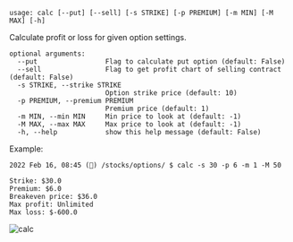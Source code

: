 ```
usage: calc [--put] [--sell] [-s STRIKE] [-p PREMIUM] [-m MIN] [-M MAX] [-h]
```

Calculate profit or loss for given option settings.

```
optional arguments:
  --put                 Flag to calculate put option (default: False)
  --sell                Flag to get profit chart of selling contract (default: False)
  -s STRIKE, --strike STRIKE
                        Option strike price (default: 10)
  -p PREMIUM, --premium PREMIUM
                        Premium price (default: 1)
  -m MIN, --min MIN     Min price to look at (default: -1)
  -M MAX, --max MAX     Max price to look at (default: -1)
  -h, --help            show this help message (default: False)
```

Example:

```
2022 Feb 16, 08:45 (🦋) /stocks/options/ $ calc -s 30 -p 6 -m 1 -M 50

Strike: $30.0
Premium: $6.0
Breakeven price: $36.0
Max profit: Unlimited
Max loss: $-600.0
```

![calc](https://user-images.githubusercontent.com/46355364/154277755-a6640bee-8621-4a7d-9fc6-9c197daca0e1.png)
